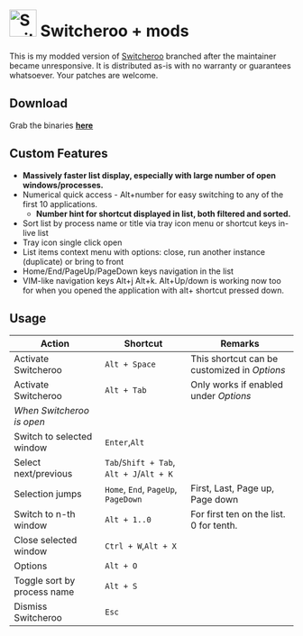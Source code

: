 <img src="logo.png" alt="Switcheroo" width="48px" height="48px"> Switcheroo + mods
==========

This is my modded version of [Switcheroo](https://github.com/kvakulo/Switcheroo) branched after the maintainer became unresponsive.
It is distributed as-is with no warranty or guarantees whatsoever. Your patches are welcome.

Download
--------

Grab the binaries **[here](https://github.com/daanzu/Switcheroo/releases)**

Custom Features
-------
- **Massively faster list display, especially with large number of open windows/processes.**
- Numerical quick access - Alt+number for easy switching to any of the first 10 applications.
    - **Number hint for shortcut displayed in list, both filtered and sorted.**
- Sort list by process name or title via tray icon menu or shortcut keys in-live list
- Tray icon single click open
- List items context menu with options: close, run another instance (duplicate) or bring to front
- Home/End/PageUp/PageDown keys navigation in the list
- VIM-like navigation keys Alt+j Alt+k. Alt+Up/down is working now too for when you opened the application with alt+ shortcut pressed down.

Usage
-----

Action                         | Shortcut        | Remarks
------------------------------ | --------------- | ----------
Activate Switcheroo            | `Alt + Space`   | This shortcut can be customized in _Options_
Activate Switcheroo            | `Alt + Tab`     | Only works if enabled under _Options_
_When Switcheroo is open_      |                 |
Switch to selected window      | `Enter`,`Alt`   |
Select next/previous           | `Tab`/`Shift + Tab`, `Alt + J`/`Alt + K` | 
Selection jumps                | `Home`, `End`, `PageUp`, `PageDown`| First, Last, Page up, Page down
Switch to n-th window          | `Alt + 1..0`    | For first ten on the list. 0 for tenth.
Close selected window          | `Ctrl + W`,`Alt + X`|
Options                        | `Alt + O`       |
Toggle sort by process name    | `Alt + S`       |
Dismiss Switcheroo             | `Esc`           |
